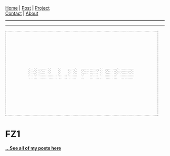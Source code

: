 <nav>
<a href="./index.html">Home</a>
|
<a href="./post.html">Post</a>
|
<a href="./project.html">Project</a>
<nav class="div-right">
<a href="./contact.html">Contact</a>
|
<a href="./about.html">About</a>
</nav>
</nav>
</header>
<hr><hr>
<main>
<!-- Your Content Start After This Line -->

<pre style="font-size: 6px;">
+------------------------------------------------------------------------------------------------------------------------------------+
|                                                                                                                                    |
|                                                                                                                                    |
|                                                                                                                                    |
|                                                                                                                                    |
|                                                                                                                                    |
|                                                                                                                                    |
|                                                                                                                                    |
|                                                                                                                                    |
|                                                                                                                                    |
|                                                                                                                                    |
|                                                                                                                                    |
|                                                                                                                                    |
|                                                                                                                                    |
|                                                                                                                                    |
|                                                                                                                                    |
|                                                                                                                                    |
|                   .'.. '.' ....... '.'      '.'      ......'.   ....... ........ '.' ...........'. ............                    |
|                   .'...'.' '.'...  '.'      '.'      '.' .'..   '.'.... .....'.' '.' '.'.... ..'............'..                    |
|                   .'.....' '.....  '.'      '.'      '.' .'..   '.....  .......  '.' '.....  ..'.'.'.....'..'..                    |
|                   .'.. '.' '...... ........ '....... '.......   '.'     ..'....  '.' ....... ..'  .............                    |
|                    ... ...  ......  .......  .......  ......    ...     ...  ... ...  ...... ...   ... .......                     |
|                                                                                                                                    |
|                                                                                                                                    |
|                                                                                                                                    |
|                                                                                                                                    |
|                                                                                                                                    |
|                                                                                                                                    |
|                                                                                                                                    |
|                                                                                                                                    |
|                                                                                                                                    |
|                                                                                                                                    |
|                                                                                                                                    |
|                                                                                                                                    |
|                                                                                                                                    |
|                                                                                                                                    |
|                                                                                                                                    |
|                                                                                                                                    |
+------------------------------------------------------------------------------------------------------------------------------------+
</pre>

# FZ1


[**...See all of my posts here**](./post.html)
